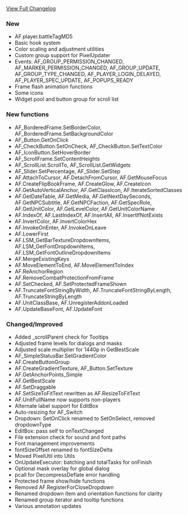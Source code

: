 [View Full Changelog](https://github.com/enderneko/AbstractFramework/compare/r12...99f9c7d2fda26af56f5103def0fe5adcadfbfedf)

### New

- AF.player.battleTagMD5
- Basic hook system
- Color scaling and adjustment utilities
- Custom group support for PixelUpdater
- Events: AF_GROUP_PERMISSION_CHANGED, AF_MARKER_PERMISSION_CHANGED, AF_GROUP_UPDATE, AF_GROUP_TYPE_CHANGED, AF_PLAYER_LOGIN_DELAYED, AF_PLAYER_SPEC_UPDATE, AF_POPUPS_READY
- Frame flash animation functions
- Some icons
- Widget pool and button group for scroll list

### New functions

- AF_BorderedFrame.SetBorderColor, AF_BorderedFrame.SetBackgroundColor
- AF_Button.GetOnClick
- AF_CheckButton.SetOnCheck, AF_CheckButton.SetTextColor
- AF_IconButton.SetHoverBorder
- AF_ScrollFrame.SetContentHeights
- AF_ScrollList.ScrollTo, AF_ScrollList.GetWidgets
- AF_Slider.SetPercentage, AF_Slider.SetStep
- AF.AttachToCursor, AF.DetachFromCursor, AF.GetMouseFocus
- AF.CreateFlipBookFrame, AF.CreateGlow, AF.CreateIcon
- AF.GetAutoVerticalAnchor, AF.GetClassIcon, AF.IterateSortedClasses
- AF.GetDateTable, AF.GetMedia, AF.GetNextDaySeconds, AF.GetNPCSubtitle, AF.GetNPCFaction, AF.GetSpecRole, AF.GetUnitColor, AF.GetLevelColor, AF.GetUnitColorName
- AF.IndexOf, AF.LastIndexOf, AF.InsertAll, AF.InsertIfNotExists
- AF.InvertColor, AF.InvertColorHex
- AF.InvokeOnEnter, AF.InvokeOnLeave
- AF.LowerFirst
- AF.LSM_GetBarTextureDropdownItems, AF.LSM_GetFontDropdownItems, AF.LSM_GetFontOutlineDropdownItems
- AF.MergeExistingKeys
- AF.MoveElementToEnd, AF.MoveElementToIndex
- AF.ReAnchorRegion
- AF.RemoveCombatProtectionFromFrame
- AF.SetChecked, AF.SetProtectedFrameShown
- AF.TruncateFontStringByWidth, AF.TruncateFontStringByLength, AF.TruncateStringByLength
- AF.UnitClassBase, AF.UnregisterAddonLoaded
- AF.UpdateBaseFont, AF.UpdateFont

### Changed/Improved

- Added _scrollParent check for Tooltips
- Adjusted frame levels for dialogs and masks
- Adjusted scale multiplier for 1440p in GetBestScale
- AF_SimpleStatusBar.SetGradientColor
- AF.CreateButtonGroup
- AF.CreateGradientTexture, AF_Button.SetTexture
- AF.GetAnchorPoints_Simple
- AF.GetBestScale
- AF.SetDraggable
- AF.SetSizeToFitText rewritten as AF.ResizeToFitText
- AF.UnitFullName now supports non-players
- Alternate label support for EditBox
- Auto-resizing for AF_Switch
- Dropdown: SetOnClick renamed to SetOnSelect, removed dropdownType
- EditBox: pass self to onTextChanged
- File extension check for sound and font paths
- Font management improvements
- fontSizeOffset renamed to fontSizeDelta
- Moved PixelUtil into Utils
- OnUpdateExecutor: batching and totalTasks for onFinish
- Optional mask overlay for global dialog
- pcall for DecompressDeflate error handling
- Protected frame show/hide functions
- Removed AF.RegisterForCloseDropdown
- Renamed dropdown item and orientation functions for clarity
- Renamed group iterator and tooltip functions
- Various annotation updates
